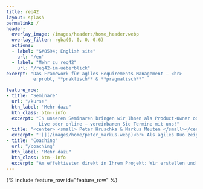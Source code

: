 ```yaml
---
title: req42
layout: splash
permalink: /
header:
  overlay_image: /images/headers/home_header.webp
  overlay_filter: rgba(0, 0, 0, 0.6)
  actions:
  - label: "&#8594; English site"
    url: "/en"
  - label: "Mehr zu req42"
    url: "/req42-im-ueberblick"
excerpt: "Das Framework für agiles Requirements Management – <br>
          erprobt, **praktisch** & **pragmatisch**"

feature_row:
- title: "Seminare"
  url: "/kurse"
  btn_label: "Mehr dazu"
  btn_class: btn--info
  excerpt: "In unseren Seminaren bringen wir Ihnen als Product-Owner oder agile Requirements Engineers das notwendige Handwerkszeug bei. <br> <br> 
            Live oder online – vereinbaren Sie Termine mit uns!"
- title: "<center> <small> Peter Hruschka & Markus Meuten </small></center>"
  excerpt: "![](/images/home/peter_markus.webp)<br> Als agiles Duo zeigen wir Ihnen bei öffentlichen Seminaren agiles Requirements Engineering aus verschiedenen Blickwinkeln."
- title: "Coaching"
  url: "/coaching"
  btn_label: "Mehr dazu"
  btn_class: btn--info
  excerpt: "Am effektivsten direkt in Ihrem Projekt: Wir erstellen und verfeinern Ihren Product-Backlog zusammen mit Ihren Requirements-Spezialisten"
---
```


{% include feature_row id="feature_row" %}